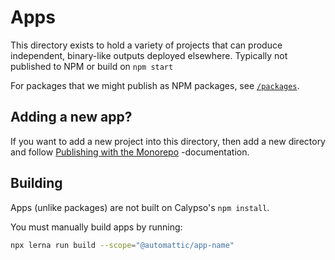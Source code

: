 # Apps

This directory exists to hold a variety of projects that can produce independent, binary-like outputs deployed elsewhere. Typically not published to NPM or build on `npm start`

For packages that we might publish as NPM packages, see [`/packages`](../packages).

## Adding a new app?

If you want to add a new project into this directory, then add a new directory and follow [Publishing with the Monorepo](../docs/monorepo.md) -documentation.

## Building

Apps (unlike packages) are not built on Calypso's `npm install`.

You must manually build apps by running:

```bash
npx lerna run build --scope="@automattic/app-name"
```
